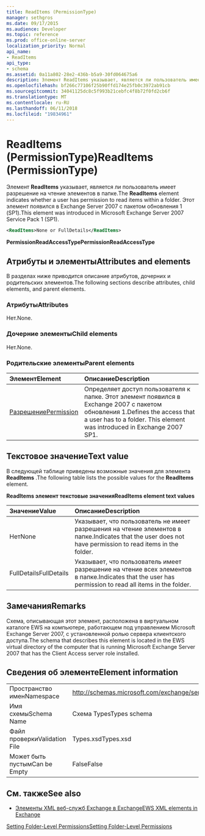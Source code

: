 ```yaml
---
title: ReadItems (PermissionType)
manager: sethgros
ms.date: 09/17/2015
ms.audience: Developer
ms.topic: reference
ms.prod: office-online-server
localization_priority: Normal
api_name:
- ReadItems
api_type:
- schema
ms.assetid: 0a11a802-28e2-436b-b5a9-30fd064675a6
description: Элемент ReadItems указывает, является ли пользователь имеет разрешение на чтение элементов в папке. Этот элемент появился в Exchange Server 2007 с пакетом обновления 1 (SP1).
ms.openlocfilehash: bf266c77106f25b90ffd174e25fb0c3972ab91cb
ms.sourcegitcommit: 34041125dc8c5f993b21cebfc4f8b72f0fd2cb6f
ms.translationtype: MT
ms.contentlocale: ru-RU
ms.lasthandoff: 06/11/2018
ms.locfileid: "19834961"
---
```

# <a name="readitems-permissiontype"></a><span data-ttu-id="ea2c1-104">ReadItems (PermissionType)</span><span class="sxs-lookup"><span data-stu-id="ea2c1-104">ReadItems (PermissionType)</span></span>

<span data-ttu-id="ea2c1-105">Элемент **ReadItems** указывает, является ли пользователь имеет разрешение на чтение элементов в папке.</span><span class="sxs-lookup"><span data-stu-id="ea2c1-105">The **ReadItems** element indicates whether a user has permission to read items within a folder.</span></span> <span data-ttu-id="ea2c1-106">Этот элемент появился в Exchange Server 2007 с пакетом обновления 1 (SP1).</span><span class="sxs-lookup"><span data-stu-id="ea2c1-106">This element was introduced in Microsoft Exchange Server 2007 Service Pack 1 (SP1).</span></span> 
  
```xml
<ReadItems>None or FullDetails</ReadItems>
```

 <span data-ttu-id="ea2c1-107">**PermissionReadAccessType**</span><span class="sxs-lookup"><span data-stu-id="ea2c1-107">**PermissionReadAccessType**</span></span>
## <a name="attributes-and-elements"></a><span data-ttu-id="ea2c1-108">Атрибуты и элементы</span><span class="sxs-lookup"><span data-stu-id="ea2c1-108">Attributes and elements</span></span>

<span data-ttu-id="ea2c1-109">В разделах ниже приводится описание атрибутов, дочерних и родительских элементов.</span><span class="sxs-lookup"><span data-stu-id="ea2c1-109">The following sections describe attributes, child elements, and parent elements.</span></span>
  
### <a name="attributes"></a><span data-ttu-id="ea2c1-110">Атрибуты</span><span class="sxs-lookup"><span data-stu-id="ea2c1-110">Attributes</span></span>

<span data-ttu-id="ea2c1-111">Нет.</span><span class="sxs-lookup"><span data-stu-id="ea2c1-111">None.</span></span>
  
### <a name="child-elements"></a><span data-ttu-id="ea2c1-112">Дочерние элементы</span><span class="sxs-lookup"><span data-stu-id="ea2c1-112">Child elements</span></span>

<span data-ttu-id="ea2c1-113">Нет.</span><span class="sxs-lookup"><span data-stu-id="ea2c1-113">None.</span></span>
  
### <a name="parent-elements"></a><span data-ttu-id="ea2c1-114">Родительские элементы</span><span class="sxs-lookup"><span data-stu-id="ea2c1-114">Parent elements</span></span>

|<span data-ttu-id="ea2c1-115">**Элемент**</span><span class="sxs-lookup"><span data-stu-id="ea2c1-115">**Element**</span></span>|<span data-ttu-id="ea2c1-116">**Описание**</span><span class="sxs-lookup"><span data-stu-id="ea2c1-116">**Description**</span></span>|
|:-----|:-----|
|[<span data-ttu-id="ea2c1-117">Разрешение</span><span class="sxs-lookup"><span data-stu-id="ea2c1-117">Permission</span></span>](permission.md) <br/> |<span data-ttu-id="ea2c1-p103">Определяет доступ пользователя к папке. Этот элемент появился в Exchange 2007 с пакетом обновления 1.</span><span class="sxs-lookup"><span data-stu-id="ea2c1-p103">Defines the access that a user has to a folder. This element was introduced in Exchange 2007 SP1.</span></span>  <br/> |
   
## <a name="text-value"></a><span data-ttu-id="ea2c1-120">Текстовое значение</span><span class="sxs-lookup"><span data-stu-id="ea2c1-120">Text value</span></span>

<span data-ttu-id="ea2c1-121">В следующей таблице приведены возможные значения для элемента **ReadItems** .</span><span class="sxs-lookup"><span data-stu-id="ea2c1-121">The following table lists the possible values for the **ReadItems** element.</span></span> 
  
<span data-ttu-id="ea2c1-122">**ReadItems элемент текстовые значения**</span><span class="sxs-lookup"><span data-stu-id="ea2c1-122">**ReadItems element text values**</span></span>

|<span data-ttu-id="ea2c1-123">**Значение**</span><span class="sxs-lookup"><span data-stu-id="ea2c1-123">**Value**</span></span>|<span data-ttu-id="ea2c1-124">**Описание**</span><span class="sxs-lookup"><span data-stu-id="ea2c1-124">**Description**</span></span>|
|:-----|:-----|
|<span data-ttu-id="ea2c1-125">Нет</span><span class="sxs-lookup"><span data-stu-id="ea2c1-125">None</span></span>  <br/> |<span data-ttu-id="ea2c1-126">Указывает, что пользователь не имеет разрешения на чтение элементов в папке.</span><span class="sxs-lookup"><span data-stu-id="ea2c1-126">Indicates that the user does not have permission to read items in the folder.</span></span>  <br/> |
|<span data-ttu-id="ea2c1-127">FullDetails</span><span class="sxs-lookup"><span data-stu-id="ea2c1-127">FullDetails</span></span>  <br/> |<span data-ttu-id="ea2c1-128">Указывает, что пользователь имеет разрешение на чтение всех элементов в папке.</span><span class="sxs-lookup"><span data-stu-id="ea2c1-128">Indicates that the user has permission to read all items in the folder.</span></span>  <br/> |
   
## <a name="remarks"></a><span data-ttu-id="ea2c1-129">Замечания</span><span class="sxs-lookup"><span data-stu-id="ea2c1-129">Remarks</span></span>

<span data-ttu-id="ea2c1-130">Схема, описывающая этот элемент, расположена в виртуальном каталоге EWS на компьютере, работающем под управлением Microsoft Exchange Server 2007, с установленной ролью сервера клиентского доступа.</span><span class="sxs-lookup"><span data-stu-id="ea2c1-130">The schema that describes this element is located in the EWS virtual directory of the computer that is running Microsoft Exchange Server 2007 that has the Client Access server role installed.</span></span>
  
## <a name="element-information"></a><span data-ttu-id="ea2c1-131">Сведения об элементе</span><span class="sxs-lookup"><span data-stu-id="ea2c1-131">Element information</span></span>

|||
|:-----|:-----|
|<span data-ttu-id="ea2c1-132">Пространство имен</span><span class="sxs-lookup"><span data-stu-id="ea2c1-132">Namespace</span></span>  <br/> |http://schemas.microsoft.com/exchange/services/2006/types  <br/> |
|<span data-ttu-id="ea2c1-133">Имя схемы</span><span class="sxs-lookup"><span data-stu-id="ea2c1-133">Schema Name</span></span>  <br/> |<span data-ttu-id="ea2c1-134">Схема Types</span><span class="sxs-lookup"><span data-stu-id="ea2c1-134">Types schema</span></span>  <br/> |
|<span data-ttu-id="ea2c1-135">Файл проверки</span><span class="sxs-lookup"><span data-stu-id="ea2c1-135">Validation File</span></span>  <br/> |<span data-ttu-id="ea2c1-136">Types.xsd</span><span class="sxs-lookup"><span data-stu-id="ea2c1-136">Types.xsd</span></span>  <br/> |
|<span data-ttu-id="ea2c1-137">Может быть пустым</span><span class="sxs-lookup"><span data-stu-id="ea2c1-137">Can be Empty</span></span>  <br/> |<span data-ttu-id="ea2c1-138">False</span><span class="sxs-lookup"><span data-stu-id="ea2c1-138">False</span></span>  <br/> |
   
## <a name="see-also"></a><span data-ttu-id="ea2c1-139">См. также</span><span class="sxs-lookup"><span data-stu-id="ea2c1-139">See also</span></span>



- [<span data-ttu-id="ea2c1-140">Элементы XML веб-служб Exchange в Exchange</span><span class="sxs-lookup"><span data-stu-id="ea2c1-140">EWS XML elements in Exchange</span></span>](ews-xml-elements-in-exchange.md)


[<span data-ttu-id="ea2c1-141">Setting Folder-Level Permissions</span><span class="sxs-lookup"><span data-stu-id="ea2c1-141">Setting Folder-Level Permissions</span></span>](http://msdn.microsoft.com/library/c7530e86-5112-401c-b10a-9c054ae59f07%28Office.15%29.aspx)

